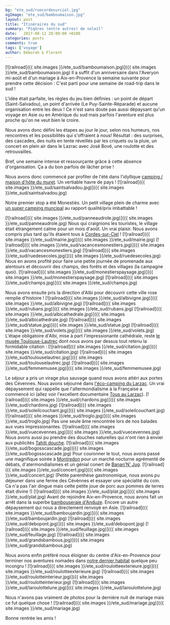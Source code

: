 ```yaml
---
bg: "ete_sud/ruecordesurciel.jpg"
ogImage: "ete_sud/bamboumaison.jpg"
layout: post
title: "Itinéraires du sud"
summary: "Piqûres (entre autres) de soleil"
date:   2017-08-12 20:00:00 +0100
categories: posts
comments: true
tags: ['voyage']
author: Déborah & Florent
---
```

[![railroad]({{ site.images }}/ete_sud/bamboumaison.jpg)]({{ site.images }}/ete_sud/bamboumaison.jpg)
Il a suffit d'un anniversaire dans l'Averyon mi-août et d'un mariage à Aix-en-Provence la semaine suivante pour prendre cette décision : C'est parti pour une semaine de road-trip dans le sud !

L'idée était parfaite, les règles du jeu bien définies : un point de départ (Saint-Salvadou), un point d'arrivée (Le Puy-Sainte-Réparade) et aucune organisation entre les deux ! Ce n'est sans doute pas aussi dépaysant qu'un voyage en Asie ou en  Amérique du sud mais parfois l'aventure est plus proche qu'on ne veut bien le croire.

Nous avons donc défini les étapes au jour le jour, selon nos humeurs, nos rencontres et les possibilités qui s'offraient à nous! Résultat : des surprises, des cascades, des nuits en tente réveillés par les criquets ou la pluie, un concert en plein air dans le Lazrac avec José Bové, une roulotte et des retrouvailles.

Bref, une semaine intense et ressourçante grâce à cette absence d'organisation. Ça a du bon parfois de lâcher prise !

Nous avons donc commencé par profiter de l'été dans l'idyllique [camping / maison d'hôte du muret](https://domainelemuret.wordpress.com/). Un vertiable havre de pays !
[![railroad]({{ site.images }}/ete_sud/saintsalvadou.jpg)]({{ site.images }}/ete_sud/saintsalvadou.jpg) 

Notre premier stop a été Monestiés. Un petit village plein de charme avec [un super camping muncipal](http://www.campingtarn.com/fr/c52_camping-municipal-les-prunettes.html) au rapport qualité/prix imbattable !

[![railroad]({{ site.images }}/ete_sud/panneaudrole.jpg)]({{ site.images }}/ete_sud/panneaudrole.jpg)
Nous qui craignions les touristes, le village était étrangement calme pour un mois d'août. Un vrai plaisir. Nous avons compris plus tard qu'ils étaient tous à [Cordes-sur-Ciel](http://www.cordessurciel.fr/) !
[![railroad]({{ site.images }}/ete_sud/mairie.jpg)]({{ site.images }}/ete_sud/mairie.jpg)
[![railroad]({{ site.images }}/ete_sud/vacancesmonestiers.jpg)]({{ site.images }}/ete_sud/vacancesmonestiers.jpg)
[![railroad]({{ site.images }}/ete_sud/ruedesecoles.jpg)]({{ site.images }}/ete_sud/ruedesecoles.jpg)
Nous en avons profité pour faire une petite journée de promenade aux alentours et découvrir des champs, des forêts et des villages (la campagne quoi).
[![railroad]({{ site.images }}/ete_sud/monestierspaysage.jpg)]({{ site.images }}/ete_sud/monestierspaysage.jpg)
[![railroad]({{ site.images }}/ete_sud/champs.jpg)]({{ site.images }}/ete_sud/champs.jpg)

Nous avons ensuite pris la direction d'Albi pour découvrir cette ville rose remplie d'histoire !
[![railroad]({{ site.images }}/ete_sud/albivigne.jpg)]({{ site.images }}/ete_sud/albivigne.jpg)
[![railroad]({{ site.images }}/ete_sud/rubans.jpg)]({{ site.images }}/ete_sud/rubans.jpg)
[![railroad]({{ site.images }}/ete_sud/albicathedrale.jpg)]({{ site.images }}/ete_sud/albicathedrale.jpg)
[![railroad]({{ site.images }}/ete_sud/statue.jpg)]({{ site.images }}/ete_sud/statue.jpg)
[![railroad]({{ site.images }}/ete_sud/volets.jpg)]({{ site.images }}/ete_sud/volets.jpg)
L'étape obligatoire d'Albi, mise à part l'impressionante cathédrale, reste [le musée Toulouse-Lautrec](http://www.museetoulouselautrec.net/) dont nous avons par dessus tout retenu la formidable citation : 
[![railroad]({{ site.images }}/ete_sud/citation.jpg)]({{ site.images }}/ete_sud/citation.jpg)
[![railroad]({{ site.images }}/ete_sud/toulouselautrec.jpg)]({{ site.images }}/ete_sud/toulouselautrec.jpg)
[![railroad]({{ site.images }}/ete_sud/femmemusee.jpg)]({{ site.images }}/ete_sud/femmemusee.jpg)

Le séjour a pris un virage plus sauvage quand nous avons attéri aux portes des Cévennes. Nous avons séjourné dans [l'éco-camping du Larzac](http://ecocampingdularzac.org/). Un vrai dépaysement qui rappelle que l'altermondialisme à la Française a commencé ici (allez voir l'excellent documentaire [Tous au Larzac](https://www.youtube.com/watch?v=Ktq8o7QM74Y)).
[![railroad]({{ site.images }}/ete_sud/chardons.jpg)]({{ site.images }}/ete_sud/chardons.jpg)
[![railroad]({{ site.images }}/ete_sud/soleilcouchant.jpg)]({{ site.images }}/ete_sud/soleilcouchant.jpg)
[![railroad]({{ site.images }}/ete_sud/troglo.jpg)]({{ site.images }}/ete_sud/troglo.jpg)
Pas une seule âme rencontrée lors de nos balades aux vues impressionantes.
[![railroad]({{ site.images }}/ete_sud/vuecevennes.jpg)]({{ site.images }}/ete_sud/vuecevennes.jpg)
Nous avons aussi pu prendre des douches naturelles qui n'ont rien à envier aux publicités [Tahiti douche](http://www.ina.fr/video/PUB3784180002).
[![railroad]({{ site.images }}/ete_sud/bogosscascade.jpg)]({{ site.images }}/ete_sud/bogosscascade.jpg)
Pour couronner le tout, nous avons passé une magnifique soirée à [Montredon](http://www.larzac.org/Association-de-Montredon) pour un marché nocturne agrémenté de débats, d'atermondialismes et un génial conert de [Banan'N' Jug](https://www.facebook.com/banannjug/).
[![railroad]({{ site.images }}/ete_sud/concert.jpg)]({{ site.images }}/ete_sud/concert.jpg)
(Petite parenthèse gastronomique, nous avons pu déjeuner dans une ferme des Cévènnes et essayer une spécialité du coin. Ca n'a pas l'air dingue mais cette petite joue de porc aux pommes de terres était divine !)
[![railroad]({{ site.images }}/ete_sud/plat.jpg)]({{ site.images }}/ete_sud/plat.jpg)
Avant de rejoindre Aix-en-Provence, nous avons fait un arrêt dans la superbe [bambouseraie d'Anduze](http://www.bambouseraie.fr/). Encore un autre dépaysement qui nous a directement renvoyé en Asie.
[![railroad]({{ site.images }}/ete_sud/bamboujardin.jpg)]({{ site.images }}/ete_sud/bamboujardin.jpg)
[![railroad]({{ site.images }}/ete_sud/debopont.jpg)]({{ site.images }}/ete_sud/debopont.jpg)
[![railroad]({{ site.images }}/ete_sud/feuillage.jpg)]({{ site.images }}/ete_sud/feuillage.jpg)
[![railroad]({{ site.images }}/ete_sud/grandsbambous.jpg)]({{ site.images }}/ete_sud/grandsbambous.jpg)

Nous avons enfin préféré nous éloigner du centre d'Aix-en-Provence pour terminer nos aventures nomades dans [notre dernier habitat](https://www.airbnb.fr/rooms/8771840) quelque peu incongru ! 
[![railroad]({{ site.images }}/ete_sud/roulotteexterieure.jpg)]({{ site.images }}/ete_sud/roulotteexterieure.jpg)
[![railroad]({{ site.images }}/ete_sud/roulotteinterieur.jpg)]({{ site.images }}/ete_sud/roulotteinterieur.jpg)
[![railroad]({{ site.images }}/ete_sud/laroulottelune.jpg)]({{ site.images }}/ete_sud/laroulottelune.jpg)

Nous n'avons pas vraiment de photos pour la dernière nuit de mariage mais ce fut quelque chose !
[![railroad]({{ site.images }}/ete_sud/mariage.jpg)]({{ site.images }}/ete_sud/mariage.jpg)

Bonne rentrée les amis !

